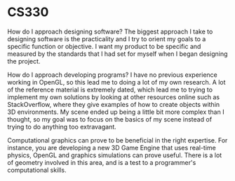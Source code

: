 # CS330

How do I approach designing software?
The biggest approach I take to designing software is the practicality and I try to orient my goals to a specific function or objective. I want my product to be specific and measured by the standards that I had set for myself when I began designing the project. 

How do I approach developing programs?
I have no previous experience working in OpenGL, so this lead me to doing a lot of my own research. A lot of the reference material is extremely dated, which lead me to trying to implement my own solutions by looking at other resources online such as StackOverflow, where they give examples of how to create objects within 3D environments. My scene ended up being a little bit more complex than I thought, so my goal was to focus on the basics of my scene instead of trying to do anything too extravagant. 

Computational graphics can prove to be beneficial in the right expertise. For instance, you are developing a new 3D Game Engine that uses real-time physics, OpenGL and graphics simulations can prove useful. There is a lot of geometry involved in this area, and is a test to a programmer's computational skills. 
